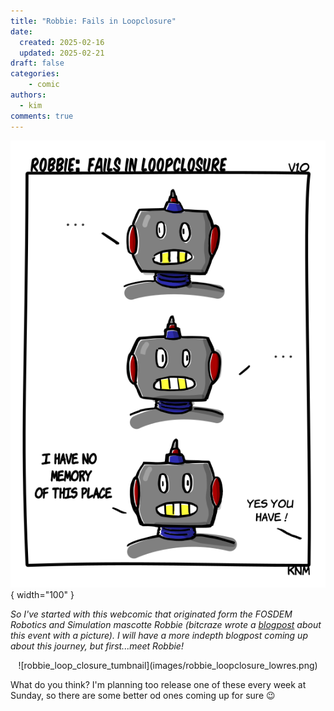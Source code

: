 ```yaml
---
title: "Robbie: Fails in Loopclosure"
date:
  created: 2025-02-16
  updated: 2025-02-21
draft: false
categories: 
    - comic
authors:
  - kim
comments: true
---
```

<script data-goatcounter="https://knmcguire.goatcounter.com/count"
async src="//gc.zgo.at/count.js"></script>

![robbie_loop_closure_tumbnail](images/robbie_loopclosure_lowres.png){ width="100" }

*So I've started with this webcomic that originated form the FOSDEM Robotics and Simulation mascotte Robbie (bitcraze wrote a [blogpost](https://www.bitcraze.io/2025/02/fosdem-25/) about this event with a picture). I will have a more indepth blogpost coming up about this journey, but first...meet Robbie!*

<!-- more -->

<center>![robbie_loop_closure_tumbnail](images/robbie_loopclosure_lowres.png)</center>

What do you think? I'm planning too release one of these every week at Sunday, so there are some better od ones coming up for sure :wink:
